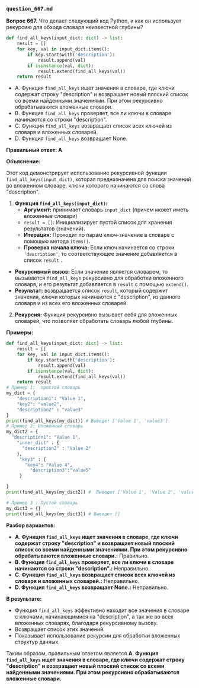 ### `question_667.md`

**Вопрос 667.** Что делает следующий код Python, и как он использует рекурсию для обхода словаря неизвестной глубины?

```python
def find_all_keys(input_dict: dict) -> list:
    result = []
    for key, val in input_dict.items():
        if key.startswith('description'):
            result.append(val)
        if isinstance(val, dict):
            result.extend(find_all_keys(val))
    return result
```

- A. Функция `find_all_keys` ищет значения в словаре, где ключи содержат строку "description"  и  возвращает новый плоский  список со всеми найденными значениями. При этом  рекурсивно обрабатываются вложенные словари.
- B. Функция `find_all_keys` проверяет, все ли ключи в словаре начинаются со строки "description".
- C. Функция `find_all_keys` возвращает список всех ключей из словаря и вложенных словарей.
- D. Функция `find_all_keys` возвращает None.

**Правильный ответ: A**

**Объяснение:**

Этот код демонстрирует использование рекурсивной функции `find_all_keys(input_dict)`, которая предназначена для поиска значений во вложенном словаре, ключи которого начинаются со слова "description".

1.  **Функция `find_all_keys(input_dict)`:**
    *   **Аргумент:** принимает словарь  `input_dict` (причем  может иметь вложенные словари)
    *   `result = []`: Инициализирует пустой список для хранения результатов (значений).
    *   **Итерация:**  Проходит по парам ключ-значение в словаре с помощью метода `items()`.
    *  **Проверка начала ключа:** Если ключ начинается со строки `'description'`, то соответствующее значение добавляется в список `result` .
   *   **Рекурсивный вызов:** Если значение является словарем, то вызывается `find_all_keys`  рекурсивно для обработки вложенного словаря, и его результат добавляется в `result`  с помощью `extend()`.
   *   **Результат:** возвращается список  `result`, который содержит значения, ключи которых начинаются с "description", из данного словаря и из всех его вложенных словарей.
2. **Рекурсия:** Функция рекурсивно вызывает себя для вложенных словарей, что позволяет обработать словарь любой глубины.

**Примеры:**
```python
def find_all_keys(input_dict: dict) -> list:
    result = []
    for key, val in input_dict.items():
        if key.startswith('description'):
            result.append(val)
        if isinstance(val, dict):
            result.extend(find_all_keys(val))
    return result
# Пример 1:  простой словарь
my_dict = {
    "description1": "Value 1",
    "key2": "value2",
    "description2" : "value3"
}
print(find_all_keys(my_dict)) # Выведет ['Value 1', 'value3']
# Пример 2: Вложенный словарь
my_dict2 = {
  "description1": "Value 1",
    "inner_dict" : {
      "description2" : "Value 2"
    },
     "key3" : {
       "key4": "Value 4",
         "description3":"value5"
     }

}
print(find_all_keys(my_dict2)) #  Выведет ['Value 1', 'Value 2', 'value5']

# Пример 3 : Пустой словарь
my_dict3 = {}
print(find_all_keys(my_dict3)) # Выведет []
```

**Разбор вариантов:**
*   **A. Функция `find_all_keys` ищет значения в словаре, где ключи содержат строку "description"  и  возвращает новый плоский  список со всеми найденными значениями. При этом  рекурсивно обрабатываются вложенные словари.:** Правильно.
*   **B. Функция `find_all_keys` проверяет, все ли ключи в словаре начинаются со строки "description".:** Неправильно.
*  **C. Функция `find_all_keys` возвращает список всех ключей из словаря и вложенных словарей.:** Неправильно.
*  **D. Функция `find_all_keys` возвращает None.:** Неправильно.

**В результате:**
*   Функция `find_all_keys`  эффективно находит все значения в словаре с ключами, начинающимися на "description", а так же во всех вложенных словарях, благодаря рекурсивному вызову.
*  Возвращает список этих значений.
*   Показывает  использование рекурсии для обработки вложенных структур данных.

Таким образом, правильным ответом является **A. Функция `find_all_keys` ищет значения в словаре, где ключи содержат строку "description"  и  возвращает новый плоский  список со всеми найденными значениями. При этом  рекурсивно обрабатываются вложенные словари.**

